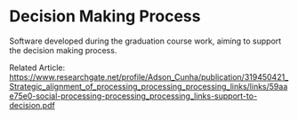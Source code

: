 # Decision Making Process
Software developed during the graduation course work, aiming to support the decision making process.

Related Article: https://www.researchgate.net/profile/Adson_Cunha/publication/319450421_Strategic_alignment_of_processing_processing_processing_links/links/59aae75e0-social-processing-processing_processing_links-support-to-decision.pdf

